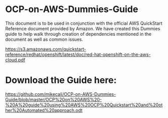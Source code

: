 # OCP-on-AWS-Dummies-Guide


This document is to be used in conjunction with the official AWS QuickStart Reference document provided by Amazon. We have created this Dummies guide to help walk through creation of dependencies mentioned in the document as well as common issues.

https://s3.amazonaws.com/quickstart-reference/redhat/openshift/latest/doc/red-hat-openshift-on-the-aws-cloud.pdf

# Download the Guide here: 
https://github.com/mikecali/OCP-on-AWS-Dummies-Guide/blob/master/OCP%20on%20AWS%20-%20A%20guide%20using%20AWS%20OCP%20Quickstart%20and%20other%20Automated%20approach.odt
